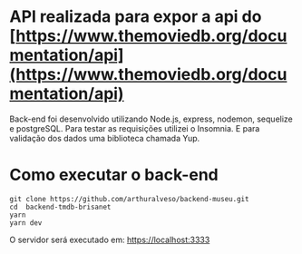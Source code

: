# API realizada para expor a api do [https://www.themoviedb.org/documentation/api](https://www.themoviedb.org/documentation/api)

Back-end foi desenvolvido utilizando Node.js, express, nodemon, sequelize e postgreSQL. Para testar as requisições utilizei o Insomnia. E para validação dos dados uma biblioteca chamada Yup.

# Como executar o back-end

```
git clone https://github.com/arthuralveso/backend-museu.git
cd  backend-tmdb-brisanet
yarn
yarn dev
```

O servidor será executado em: [https://localhost:3333](https://localhost:3333)
